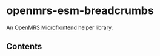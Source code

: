 # openmrs-esm-breadcrumbs

An [OpenMRS Microfrontend](https://wiki.openmrs.org/display/projects/Frontend+-+SPA+and+Microfrontends) helper library.

## Contents

<!-- toc -->



<!-- tocstop -->



